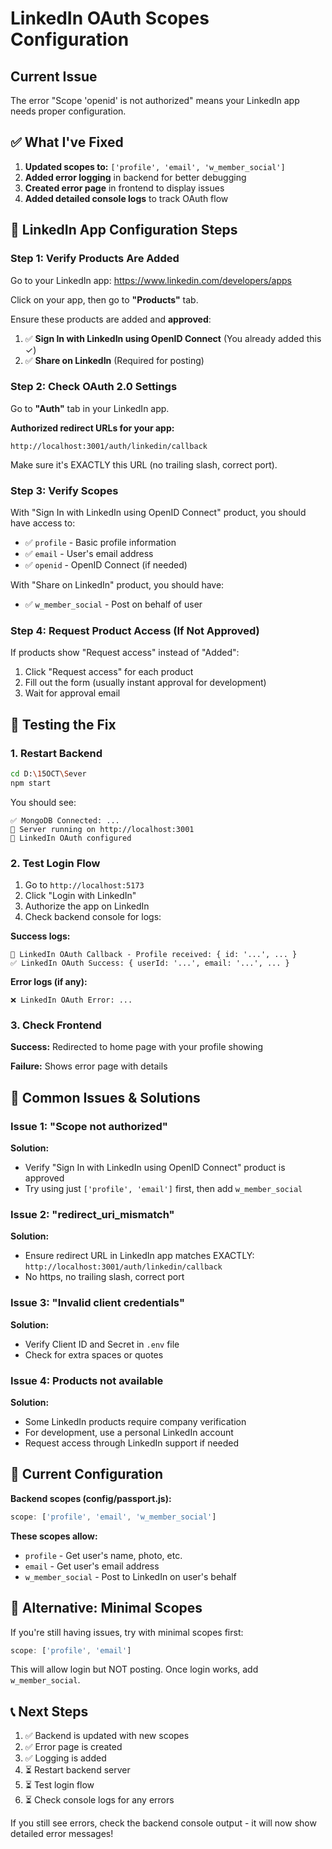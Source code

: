# LinkedIn OAuth Scopes Configuration

## Current Issue
The error "Scope 'openid' is not authorized" means your LinkedIn app needs proper configuration.

## ✅ What I've Fixed

1. **Updated scopes to:** `['profile', 'email', 'w_member_social']`
2. **Added error logging** in backend for better debugging
3. **Created error page** in frontend to display issues
4. **Added detailed console logs** to track OAuth flow

## 🔧 LinkedIn App Configuration Steps

### Step 1: Verify Products Are Added

Go to your LinkedIn app: https://www.linkedin.com/developers/apps

Click on your app, then go to **"Products"** tab.

Ensure these products are added and **approved**:

1. ✅ **Sign In with LinkedIn using OpenID Connect** (You already added this ✓)
2. ✅ **Share on LinkedIn** (Required for posting)

### Step 2: Check OAuth 2.0 Settings

Go to **"Auth"** tab in your LinkedIn app.

**Authorized redirect URLs for your app:**
```
http://localhost:3001/auth/linkedin/callback
```

Make sure it's EXACTLY this URL (no trailing slash, correct port).

### Step 3: Verify Scopes

With "Sign In with LinkedIn using OpenID Connect" product, you should have access to:
- ✅ `profile` - Basic profile information
- ✅ `email` - User's email address  
- ✅ `openid` - OpenID Connect (if needed)

With "Share on LinkedIn" product, you should have:
- ✅ `w_member_social` - Post on behalf of user

### Step 4: Request Product Access (If Not Approved)

If products show "Request access" instead of "Added":

1. Click "Request access" for each product
2. Fill out the form (usually instant approval for development)
3. Wait for approval email

## 🧪 Testing the Fix

### 1. Restart Backend
```bash
cd D:\15OCT\Sever
npm start
```

You should see:
```
✅ MongoDB Connected: ...
🚀 Server running on http://localhost:3001
🔐 LinkedIn OAuth configured
```

### 2. Test Login Flow

1. Go to `http://localhost:5173`
2. Click "Login with LinkedIn"
3. Authorize the app on LinkedIn
4. Check backend console for logs:

**Success logs:**
```
🔐 LinkedIn OAuth Callback - Profile received: { id: '...', ... }
✅ LinkedIn OAuth Success: { userId: '...', email: '...', ... }
```

**Error logs (if any):**
```
❌ LinkedIn OAuth Error: ...
```

### 3. Check Frontend

**Success:** Redirected to home page with your profile showing

**Failure:** Shows error page with details

## 🐛 Common Issues & Solutions

### Issue 1: "Scope not authorized"
**Solution:** 
- Verify "Sign In with LinkedIn using OpenID Connect" product is approved
- Try using just `['profile', 'email']` first, then add `w_member_social`

### Issue 2: "redirect_uri_mismatch"
**Solution:**
- Ensure redirect URL in LinkedIn app matches EXACTLY: `http://localhost:3001/auth/linkedin/callback`
- No https, no trailing slash, correct port

### Issue 3: "Invalid client credentials"
**Solution:**
- Verify Client ID and Secret in `.env` file
- Check for extra spaces or quotes

### Issue 4: Products not available
**Solution:**
- Some LinkedIn products require company verification
- For development, use a personal LinkedIn account
- Request access through LinkedIn support if needed

## 📝 Current Configuration

**Backend scopes (config/passport.js):**
```javascript
scope: ['profile', 'email', 'w_member_social']
```

**These scopes allow:**
- `profile` - Get user's name, photo, etc.
- `email` - Get user's email address
- `w_member_social` - Post to LinkedIn on user's behalf

## 🔄 Alternative: Minimal Scopes

If you're still having issues, try with minimal scopes first:

```javascript
scope: ['profile', 'email']
```

This will allow login but NOT posting. Once login works, add `w_member_social`.

## 📞 Next Steps

1. ✅ Backend is updated with new scopes
2. ✅ Error page is created
3. ✅ Logging is added
4. ⏳ Restart backend server
5. ⏳ Test login flow
6. ⏳ Check console logs for any errors

If you still see errors, check the backend console output - it will now show detailed error messages!
